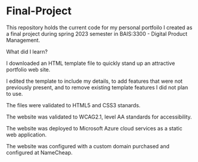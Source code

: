 # Final-Project
This repository holds the current code for my personal portfoilo I created as a final project during spring 2023 semester in BAIS:3300 - Digital Product Management.

What did I learn?

  I downloaded an HTML template file to quickly stand up an attractive portfolio web site.
  
  I edited the template to include my details, to add features that were not previously present, and to remove existing template features I did not plan to   use.
  
  The files were validated to HTML5 and CSS3 stanards.
  
  The website was validated to WCAG2.1, level AA standards for accessibility.
  
  The website was deployed to Microsoft Azure cloud services as a static web application.
  
  The website was configured with a custom domain purchased and configured at NameCheap.
